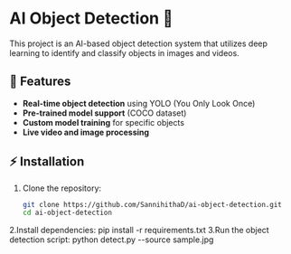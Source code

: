 # AI Object Detection 🚀  
This project is an AI-based object detection system that utilizes deep learning to identify and classify objects in images and videos.  

## 📌 Features  
- **Real-time object detection** using YOLO (You Only Look Once)  
- **Pre-trained model support** (COCO dataset)  
- **Custom model training** for specific objects  
- **Live video and image processing**  

## ⚡ Installation  
1. Clone the repository:  
   ```bash
   git clone https://github.com/SannihithaD/ai-object-detection.git
   cd ai-object-detection
2.Install dependencies:
pip install -r requirements.txt
3.Run the object detection script:
python detect.py --source sample.jpg
